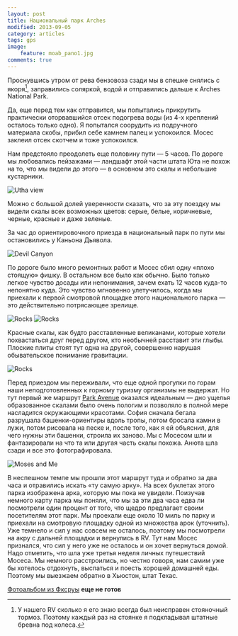 ```yaml
---
layout: post
title: Национальный парк Arches
modified: 2013-09-05
category: articles
tags: gps
image:
    feature: moab_pano1.jpg
comments: true
---
```


Проснувшись утром от рева бензовоза сзади мы в спешке снялись с якоря[^1], заправились
соляркой, водой и отправились дальше к Arches National Park. 

Да, еще перед тем
как отправится, мы попытались прикрутить практически оторвавшийся отсек
подогрева воды (из 4-х креплений осталось только одно). Я попытался соорудить
из подручного материала скобы, прибил себе камнем палец и успокоился. Мосес
заклеил отсек скотчем и тоже успокоился. 

Нам предстояло преодолеть еще половину пути — 5 часов. По дороге мы любовались пейзажами — ландшафт этой части штата
Юта не похож на то, что мы видели до этого — в основном это скалы и небольшие
кустарники. 

![Utha view](/images/img_0008.jpg)

Можно с большой долей уверенности сказать, что за эту поездку мы
видели скалы всех возможных цветов: серые, белые, коричневые, черные, красные и
даже зеленые. 

За час до ориентировочного приезда в национальный парк по пути мы
остановились у Каньона Дьявола. 

![Devil Canyon](/images/img_0003.jpg)

По дороге было много ремонтных работ и Мосес
сбил одну «плохо стоящую» фишку. В остальном все было как обычно. Было только
легкое чувство досады или непонимания, зачем ехать 12 часов куда-то непонятно
куда. Это чувство мгновенно улетучилось, когда мы приехали к первой смотровой
площадке этого национального парка — это действительно потрясающее зрелище.

![Rocks](/images/img_0014.jpg)
![Rocks](/images/img_0015.jpg)

Красные скалы, как будто расставленные великанами, которые хотели похвастаться
друг перед другом, кто необычней расставит эти глыбы. Плоские плиты стоят
тут одна на другой, совершенно нарушая обывательское понимание гравитации.

![Rocks](/images/img_0033.jpg)


Перед приездом мы переживали, что еще одной прогулки по горам наши
неподготовленных к горному туризму организмы не выдержат. Но тут первый же маршрут [Park Avenue][map]
 оказался идеальным — дно ущелья образованное скалами было очень
пологим и позволяло в полной мере насладится окружающими красотами. София
сначала бегала разрушала башенки-ориентиры вдоль тропы, потом бросала камни в
лужи, потом рисовала на песке и, после того, как я ей объяснил, для чего нужны
эти башенки, строила их заново. Мы с Мосесом шли и фантазировали на что та или
другая часть скалы похожа. Анюта шла сзади и все это фотографировала.

![Moses and Me](/images/img_0021.jpg)

В неспешном темпе мы прошли этот маршрут туда и обратно за два часа и отравились
искать «ту самую арку». На всех буклетах этого парка изображена арка, которую
мы пока не увидели. Поизучав немного карту парка мы поняли, что мы за эти два
часа едва ли посмотрели один процент от того, что щедро предлагает своим
посетителям этот парк. Мы проехали еще около 10 миль по парку и приехали на
смотровую площадку одной из множества арок (уточнить). Уже темнело и сил у нас
совсем не осталось, поэтому мы посмотрели на акру с дальней площадки и
вернулись в RV. Тут нам Мосес признался, что сил у него уже не осталось и он
хочет вернуться домой. Надо отметить, что шла уже третья неделя личных
путешествий Мосеса. Мы немного расстроились, но честно говоря, нам самим уже бы
хотелось отдохнуть, выспаться и поесть хорошей домашней еды. Поэтому мы
выезжаем обратно в Хьюстон, штат Техас.

[Фотоальбом из Фксруы][photos] **еще не готов**

[^1]: У нашего RV сколько я его знаю всегда был неисправен стояночный тормоз. Поэтому каждый раз на стоянке я подкладывал штатные бревна под колеса.

[map]: http://www.nps.gov/arch/planyourvisit/upload/ARCHmap.pdf
[photos]: http://rvtrip.us
